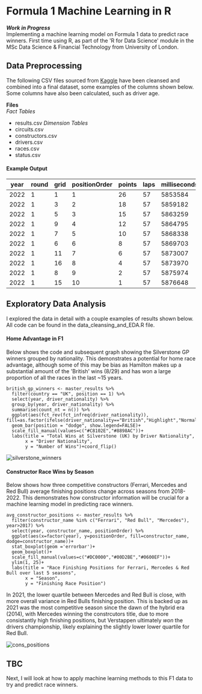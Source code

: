 
# Formula 1 Machine Learning in R

***Work in Progress*** \
Implementing a machine learning model on Formula 1 data to predict race winners. First time using R, as part of the 'R for Data Science' module in the MSc Data Science & Financial Technology from University of London.

## Data Preprocessing
The following CSV files sourced from [Kaggle](https://www.kaggle.com/datasets/rohanrao/formula-1-world-championship-1950-2020) have been cleansed and combined into a final dataset, some examples of the columns shown below. Some columns have also been calculated, such as driver age.

**Files** \
*Fact Tables*
- results.csv
*Dimension Tables*
- circuits.csv
- constructors.csv
- drivers.csv
- races.csv
- status.csv

#### Example Output

| year | round | grid | positionOrder | points | laps | milliseconds | fastestLap | fastestLapSpeed | driverRef       | driver_nationality | driver_age | constructor_name | circuitRef |
| ---- | ----- | ---- | ------------- | ------ | ---- | ------------ | ---------- | --------------- | --------------- | ------------------ | ---------- | ---------------- | ---------- |
| 2022 | 1     | 1    | 1             | 26     | 57   | 5853584      | 51         | 206.018         | leclerc         | Monegasque         | 24         | Ferrari          | bahrain    |
| 2022 | 1     | 3    | 2             | 18     | 57   | 5859182      | 52         | 203.501         | sainz           | Spanish            | 27         | Ferrari          | bahrain    |
| 2022 | 1     | 5    | 3             | 15     | 57   | 5863259      | 53         | 202.469         | hamilton        | British            | 37         | Mercedes         | bahrain    |
| 2022 | 1     | 9    | 4             | 12     | 57   | 5864795      | 56         | 202.313         | russell         | British            | 24         | Mercedes         | bahrain    |
| 2022 | 1     | 7    | 5             | 10     | 57   | 5868338      | 53         | 201.641         | kevin_magnussen | Danish             | 29         | Haas F1 Team     | bahrain    |
| 2022 | 1     | 6    | 6             | 8      | 57   | 5869703      | 53         | 201.691         | bottas          | Finnish            | 32         | Alfa Romeo       | bahrain    |
| 2022 | 1     | 11   | 7             | 6      | 57   | 5873007      | 53         | 200.63          | ocon            | French             | 25         | Alpine F1 Team   | bahrain    |
| 2022 | 1     | 16   | 8             | 4      | 57   | 5873970      | 53         | 200.642         | tsunoda         | Japanese           | 21         | AlphaTauri       | bahrain    |
| 2022 | 1     | 8    | 9             | 2      | 57   | 5875974      | 44         | 201.412         | alonso          | Spanish            | 40         | Alpine F1 Team   | bahrain    |
| 2022 | 1     | 15   | 10            | 1      | 57   | 5876648      | 39         | 201.512         | zhou            | Chinese            | 22         | Alfa Romeo       | bahrain    |

## Exploratory Data Analysis
I explored the data in detail with a couple examples of results shown below. All code can be found in the data_cleansing_and_EDA.R file.

#### Home Advantage in F1
Below shows the code and subsequent graph showing the Silverstone GP winners grouped by nationality. This demonstrates a potential for home race advantage, although some of this may be bias as Hamilton makes up a substantial amount of the 'British' wins (8/29) and has won a large proportion of all the races in the last ~15 years.

```
british_gp_winners <- master_results %>%
  filter(country == "UK", position == 1) %>%
  select(year, driver_nationality) %>% 
  group_by(year, driver_nationality) %>%
  summarise(count_nt = n()) %>% 
  ggplot(aes(fct_rev(fct_infreq(driver_nationality)), fill=as.factor(ifelse(driver_nationality=="British","Highlight","Normal"))))+
  geom_bar(position = "dodge", show.legend=FALSE)+
  scale_fill_manual(values=c("#C8102E","#8898AC"))+
  labs(title = "Total Wins at Silverstone (UK) by Driver Nationality",
       x = "Driver Nationality",
       y = "Number of Wins")+coord_flip()
```

![silverstone_winners](https://github.com/joemarron/formula-1-machine-learning/blob/main/EDA/EDA_silverstone_winners.png)

#### Constructor Race Wins by Season
Below shows how three competitive constructors (Ferrari, Mercedes and Red Bull) average finishing positions change across seasons from 2018-2022. This demonstrates how constructor information will be crucial for a machine learning model in predicting race winners.

```
avg_constructor_positions <- master_results %>% 
  filter(constructor_name %in% c("Ferrari", "Red Bull", "Mercedes"), year>2017) %>%
  select(year, constructor_name, positionOrder) %>% 
  ggplot(aes(x=factor(year), y=positionOrder, fill=constructor_name, dodge=constructor_name))+
  stat_boxplot(geom ='errorbar')+
  geom_boxplot()+
  scale_fill_manual(values=c("#DC0000","#00D2BE","#0600EF"))+
  ylim(1, 25)+
  labs(title = "Race Finishing Positions for Ferrari, Mercedes & Red Bull over last 5 seasons",
       x = "Season",
       y = "Finishing Race Position")
```

In 2021, the lower quartile between Mercedes and Red Bull is close, with more overall variance in Red Bulls finishing position. This is backed up as 2021 was the most competitive season since the dawn of the hybrid era (2014), with Mercedes winning the constrcutors title, due to more consistantly high finishing positions, but Verstappen ultimately *won* the drivers championship, likely explaining the slightly lower lower quartile for Red Bull.

![cons_positions](https://github.com/joemarron/formula-1-machine-learning/blob/main/EDA/EDA_avg_constructor_wins.png)

## TBC
Next, I will look at how to apply machine learning methods to this F1 data to try and predict race winners.

